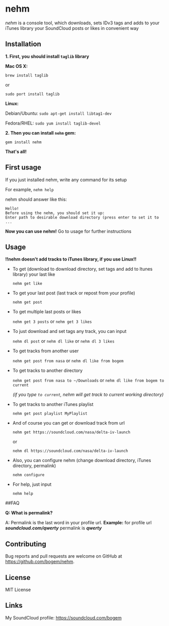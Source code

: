 # nehm

*nehm* is a console tool, which downloads, sets IDv3 tags and adds to your iTunes library your SoundCloud posts or likes in convenient way

## Installation

**1. First, you should install `taglib` library**

**Mac OS X:**

`brew install taglib`

or

`sudo port install taglib`

**Linux:**

Debian/Ubuntu: `sudo apt-get install libtag1-dev`

Fedora/RHEL: `sudo yum install taglib-devel`

**2. Then you can install `nehm` gem:**

`gem install nehm`

**That's all!**

## First usage

If you just installed nehm, write any command for its setup

For example, `nehm help`

nehm should answer like this:
```
Hello!
Before using the nehm, you should set it up:
Enter path to desirable download directory (press enter to set it to ...
```

**Now you can use nehm!**
Go to usage for further instructions

## Usage

**!!nehm doesn't add tracks to iTunes library, if you use Linux!!**

* To get (download to download directory, set tags and add to Itunes library) your last like

  `nehm get like`

* To get your last post (last track or repost from your profile)

  `nehm get post`

* To get multiple last posts or likes

  `nehm get 3 posts` or `nehm get 3 likes`

* To just download and set tags any track, you can input

  `nehm dl post` or `nehm dl like` or `nehm dl 3 likes`

* To get tracks from another user

  `nehm get post from nasa` or `nehm dl like from bogem`

* To get tracks to another directory

  `nehm get post from nasa to ~/Downloads` or `nehm dl like from bogem to current`

  *(if you type `to current`, nehm will get track to current working directory)*

* To get tracks to another iTunes playlist

  `nehm get post playlist MyPlaylist`

* And of course you can get or download track from url

  `nehm get https://soundcloud.com/nasa/delta-iv-launch`

  or

  `nehm dl https://soundcloud.com/nasa/delta-iv-launch`

* Also, you can configure nehm (change download directory, iTunes directory, permalink)

  `nehm configure`

* For help, just input

  `nehm help`

##FAQ

**Q: What is permalink?**

A: Permalink is the last word in your profile url. **Example:** for profile url ***soundcloud.com/qwerty*** permalink is ***qwerty***

## Contributing

Bug reports and pull requests are welcome on GitHub at https://github.com/bogem/nehm.

## License

MIT License

## Links

My SoundCloud profile: https://soundcloud.com/bogem
